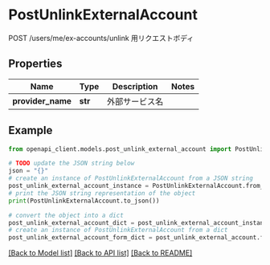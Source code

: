 # PostUnlinkExternalAccount

POST /users/me/ex-accounts/unlink 用リクエストボディ

## Properties

Name | Type | Description | Notes
------------ | ------------- | ------------- | -------------
**provider_name** | **str** | 外部サービス名 | 

## Example

```python
from openapi_client.models.post_unlink_external_account import PostUnlinkExternalAccount

# TODO update the JSON string below
json = "{}"
# create an instance of PostUnlinkExternalAccount from a JSON string
post_unlink_external_account_instance = PostUnlinkExternalAccount.from_json(json)
# print the JSON string representation of the object
print(PostUnlinkExternalAccount.to_json())

# convert the object into a dict
post_unlink_external_account_dict = post_unlink_external_account_instance.to_dict()
# create an instance of PostUnlinkExternalAccount from a dict
post_unlink_external_account_form_dict = post_unlink_external_account.from_dict(post_unlink_external_account_dict)
```
[[Back to Model list]](../README.md#documentation-for-models) [[Back to API list]](../README.md#documentation-for-api-endpoints) [[Back to README]](../README.md)


